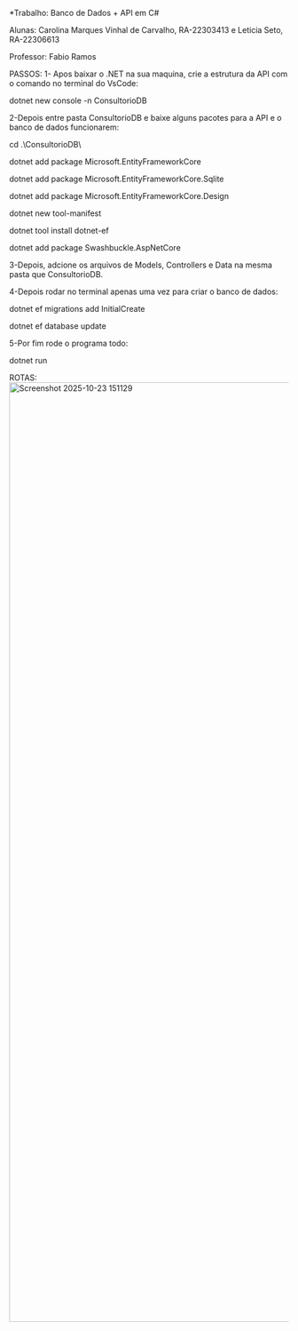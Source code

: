 *Trabalho: Banco de Dados + API em C#

Alunas: Carolina Marques Vinhal de Carvalho, RA-22303413 e Leticia Seto, RA-22306613

Professor: Fabio Ramos

PASSOS:
1- Apos baixar o .NET na sua maquina, crie a estrutura da API com o comando no terminal do VsCode:

dotnet new console -n ConsultorioDB


2-Depois entre pasta ConsultorioDB e baixe alguns pacotes para a API e o banco de dados funcionarem:

cd .\ConsultorioDB\

dotnet add package Microsoft.EntityFrameworkCore

dotnet add package Microsoft.EntityFrameworkCore.Sqlite

dotnet add package Microsoft.EntityFrameworkCore.Design

dotnet new tool-manifest

dotnet tool install dotnet-ef

dotnet add package Swashbuckle.AspNetCore


3-Depois, adcione os arquivos de Models, Controllers e Data na mesma pasta que ConsultorioDB.


4-Depois rodar no terminal apenas uma vez para criar o banco de dados:

dotnet ef migrations add InitialCreate

dotnet ef database update


5-Por fim rode o programa todo:

dotnet run


ROTAS:
<img width="1887" height="1692" alt="Screenshot 2025-10-23 151129" src="https://github.com/user-attachments/assets/d8897049-bf4e-4191-aca1-6b8ac43d2531" />


